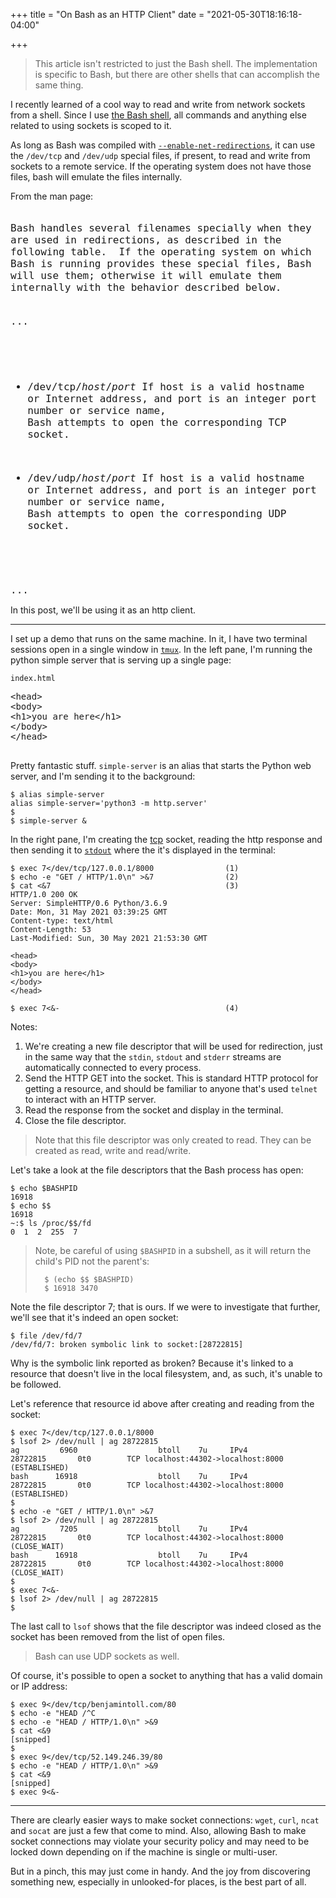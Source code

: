 +++
title = "On Bash as an HTTP Client"
date = "2021-05-30T18:16:18-04:00"

+++

> This article isn't restricted to just the Bash shell.  The implementation is specific to Bash, but there are other shells that can accomplish the same thing.

I recently learned of a cool way to read and write from network sockets from a shell.  Since I use [the Bash shell], all commands and anything else related to using sockets is scoped to it.

As long as Bash was compiled with [`--enable-net-redirections`], it can use the `/dev/tcp` and `/dev/udp` special files, if present, to read and write from sockets to a remote service.  If the operating system does not have those files, bash will emulate the files internally.

From the man page:

<code style="font-size: 16px;">
Bash handles several filenames specially when they are used in redirections, as described in the following table.  If the operating system on which Bash is running provides these special files, Bash will use them; otherwise it will emulate them internally with the behavior described below.

...

- /dev/tcp/*host*/*port*
    If host is a valid hostname or Internet address, and port is an integer port number or service name, Bash attempts to open the corresponding TCP socket.

- /dev/udp/*host*/*port*
    If host is a valid hostname or Internet address, and port is an integer port number or service name, Bash attempts to open the corresponding UDP socket.

...
</code>

In this post, we'll be using it as an http client.

---

I set up a demo that runs on the same machine.  In it, I have two terminal sessions open in a single window in [`tmux`].  In the left pane, I'm running the python simple server that is serving up a single page:

`index.html`

<pre class="math">
&lt;head&gt;
&lt;body&gt;
&lt;h1&gt;you are here&lt;/h1&gt;
&lt;/body&gt;
&lt;/head&gt;

</pre>

Pretty fantastic stuff.  `simple-server` is an alias that starts the Python web server, and I'm sending it to the background:

```
$ alias simple-server
alias simple-server='python3 -m http.server'
$
$ simple-server &
```

In the right pane, I'm creating the [tcp] socket, reading the http response and then sending it to [`stdout`] where the it's displayed in the terminal:

```
$ exec 7</dev/tcp/127.0.0.1/8000                (1)
$ echo -e "GET / HTTP/1.0\n" >&7                (2)
$ cat <&7                                       (3)
HTTP/1.0 200 OK
Server: SimpleHTTP/0.6 Python/3.6.9
Date: Mon, 31 May 2021 03:39:25 GMT
Content-type: text/html
Content-Length: 53
Last-Modified: Sun, 30 May 2021 21:53:30 GMT

<head>
<body>
<h1>you are here</h1>
</body>
</head>

$ exec 7<&-                                     (4)
```

Notes:

1. We're creating a new file descriptor that will be used for redirection, just in the same way that the `stdin`, `stdout` and `stderr` streams are automatically connected to every process.
1. Send the HTTP GET into the socket.  This is standard HTTP protocol for getting a resource, and should be familiar to anyone that's used `telnet` to interact with an HTTP server.
1. Read the response from the socket and display in the terminal.
1. Close the file descriptor.

> Note that this file descriptor was only created to read.  They can be created as read, write and read/write.

Let's take a look at the file descriptors that the Bash process has open:

```
$ echo $BASHPID
16918
$ echo $$
16918
~:$ ls /proc/$$/fd
0  1  2  255  7
```

> Note, be careful of using `$BASHPID` in a subshell, as it will return the child's PID not the parent's:
>
>       $ (echo $$ $BASHPID)
>       $ 16918 3470

Note the file descriptor 7; that is ours.  If we were to investigate that further, we'll see that it's indeed an open socket:

```
$ file /dev/fd/7
/dev/fd/7: broken symbolic link to socket:[28722815]
```

Why is the symbolic link reported as broken?  Because it's linked to a resource that doesn't live in the local filesystem, and, as such, it's unable to be followed.

Let's reference that resource id above after creating and reading from the socket:

```
$ exec 7</dev/tcp/127.0.0.1/8000
$ lsof 2> /dev/null | ag 28722815
ag         6960                  btoll    7u     IPv4           28722815       0t0        TCP localhost:44302->localhost:8000 (ESTABLISHED)
bash      16918                  btoll    7u     IPv4           28722815       0t0        TCP localhost:44302->localhost:8000 (ESTABLISHED)
$
$ echo -e "GET / HTTP/1.0\n" >&7
$ lsof 2> /dev/null | ag 28722815
ag         7205                  btoll    7u     IPv4           28722815       0t0        TCP localhost:44302->localhost:8000 (CLOSE_WAIT)
bash      16918                  btoll    7u     IPv4           28722815       0t0        TCP localhost:44302->localhost:8000 (CLOSE_WAIT)
$
$ exec 7<&-
$ lsof 2> /dev/null | ag 28722815
$
```

The last call to `lsof` shows that the file descriptor was indeed closed as the socket has been removed from the list of open files.

> Bash can use UDP sockets as well.

Of course, it's possible to open a socket to anything that has a valid domain or IP address:

```
$ exec 9</dev/tcp/benjamintoll.com/80
$ echo -e "HEAD /^C
$ echo -e "HEAD / HTTP/1.0\n" >&9
$ cat <&9
[snipped]
$
$ exec 9</dev/tcp/52.149.246.39/80
$ echo -e "HEAD / HTTP/1.0\n" >&9
$ cat <&9
[snipped]
$ exec 9<&-
```

---

There are clearly easier ways to make socket connections: `wget`, `curl`, `ncat` and `socat` are just a few that come to mind.  Also, allowing Bash to make socket connections may violate your security policy and may need to be locked down depending on if the machine is single or multi-user.

But in a pinch, this may just come in handy.  And the joy from discovering something new, especially in unlooked-for places, is the best part of all.

[the Bash shell]: https://www.gnu.org/software/bash/
[`--enable-net-redirections`]: https://www.gnu.org/software/bash/manual/html_node/Optional-Features.html
[the `man` page]: https://man7.org/linux/man-pages/man1/bash.1.html#REDIRECTION
[shell builtin commands]: https://man7.org/linux/man-pages/man1/bash.1.html#SHELL_BUILTIN_COMMANDS
[`tmux`]: https://github.com/tmux/tmux/wiki
[TCP]: https://en.wikipedia.org/wiki/Transmission_Control_Protocol
[`stdout`]: https://en.wikipedia.org/wiki/Standard_streams#Standard_output_(stdout)

